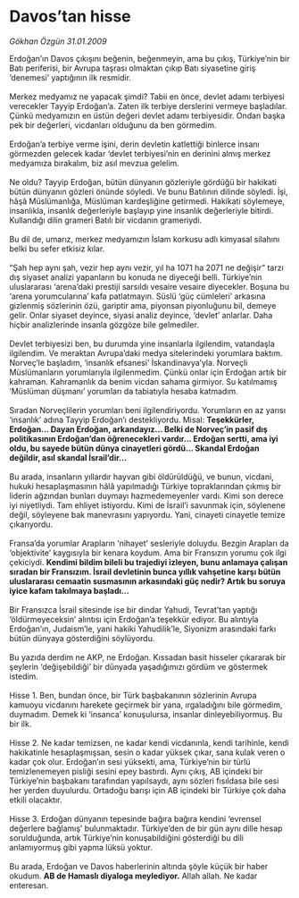 # Davos’tan hisse

*Gökhan Özgün 31.01.2009*

<div class="taraf_structure_2col_1zq">
<div class="margen_n">



 <p>Erdoğan’ın Davos çıkışını beğenin, beğenmeyin, ama bu çıkış, Türkiye’nin bir Batı periferisi, bir Avrupa taşrası olmaktan çıkıp Batı siyasetine giriş ‘denemesi’ yaptığının ilk resmidir. <br/><br/>Merkez medyamız ne yapacak şimdi? Tabii en önce, devlet adamı terbiyesi verecekler Tayyip Erdoğan’a. Zaten ilk terbiye derslerini vermeye başladılar. Çünkü medyamızın en üstün değeri devlet adamı terbiyesidir. Ondan başka pek bir değerleri, vicdanları olduğunu da ben görmedim.<br/><br/>Erdoğan’a terbiye verme işini, derin devletin katlettiği binlerce insanı görmezden gelecek kadar ‘devlet terbiyesi’nin en derinini almış merkez medyamıza bırakalım, biz asıl mevzua gelelim. <br/><br/>Ne oldu? Tayyip Erdoğan, bütün dünyanın gözleriyle gördüğü bir hakikati bütün dünyanın gözleri önünde söyledi. Ve bunu Batılının dilinde söyledi. İşi, hâşâ Müslümanlığa, Müslüman kardeşliğine getirmedi. Hakikati söylemeye, insanlıkla, insanlık değerleriyle başlayıp yine insanlık değerleriyle bitirdi. Kullandığı dilin grameri Batılı bir vicdanın grameriydi. <br/><br/>Bu dil de, umarız, merkez medyamızın İslam korkusu adlı kimyasal silahını belki bu sefer etkisiz kılar. <br/><br/>“Şah hep aynı şah, vezir hep aynı vezir, yıl ha 1071 ha 2071 ne değişir” tarzı dış siyaset analizi yapanların bu konuda ne diyeceği belli. Türkiye’nin uluslararası ‘arena’daki prestiji sarsıldı vesaire vesaire diyecekler. Boşuna bu ‘arena yorumcularına’ kafa patlatmayın. Süslü ‘güç cümleleri’ arkasına gizlenmiş sözlerinin özü, gariptir ama, piyonsan piyonluğunu bil, demeye gelir. Onlar siyaset deyince, siyasi analiz deyince, ‘devlet’ anlarlar. Daha hiçbir analizlerinde insanla gözgöze bile gelmediler. <br/><br/>Devlet terbiyesizi ben, bu durumda yine insanlarla ilgilendim, vatandaşla ilgilendim. Ve meraktan Avrupa’daki medya sitelerindeki yorumlara baktım. Norveç’le başladım, ‘insanlık efsanesi’ İskandinavya’yla. Norveçli Müslümanların yorumlarıyla ilgilenmedim. Çünkü onlar için Erdoğan artık bir kahraman. Kahramanlık da benim vicdan sahama girmiyor. Su katılmamış ‘Müslüman düşmanı’ yorumları da tabiatıyla hesaba katmadım. <br/><br/>Sıradan Norveçlilerin yorumları beni ilgilendiriyordu. Yorumların en az yarısı ‘insanlık’ adına Tayyip Erdoğan’ı destekliyordu. Misal: <b>Teşekkürler, Erdoğan... Dayan Erdoğan, arkandayız... Belki de Norveç’in pasif dış politikasının Erdoğan’dan öğrenecekleri vardır... Erdoğan sertti, ama iyi oldu, bu sayede bütün dünya cinayetleri gördü... Skandal Erdoğan değildir, asıl skandal İsrail’dir…</b> <br/><br/>Bu arada, insanların yıllardır hayvan gibi öldürüldüğü, ve bunun, vicdani, hukuki hesaplaşmasının hâlâ yapılmadığı Türkiye topraklarından çıkmış bir liderin ağzından bunları duymayı hazmedemeyenler vardı. Kimi son derece iyi niyetliydi. Tam ehliyet istiyordu. Kimi de İsrail’i savunmak için, söylenene değil, söyleyene bak manevrasını yapıyordu. Yani, cinayeti cinayetle temize çıkarıyordu. <br/><br/>Fransa’da yorumlar Arapların ‘nihayet’ sesleriyle doluydu. Bezgin Arapları da ‘objektivite’ kaygısıyla bir kenara koydum. Ama bir Fransızın yorumu çok ilgi çekiciydi. <b>Kendimi bildim bileli bu trajediyi izleyen, bunu anlamaya çalışan sıradan bir Fransızım. İsrail devletinin bunca yıllık vahşetine karşı bütün uluslararası cemaatin susmasının arkasındaki güç nedir? Artık bu soruya iyice kafam takılmaya başladı...</b> <br/><br/>Bir Fransızca İsrail sitesinde ise bir dindar Yahudi, Tevrat’tan yaptığı ‘öldürmeyeceksin’ alıntısı için Erdoğan’a teşekkür ediyor. Bu alıntıyla Erdoğan’ın, Judaism’le, yani hakiki Yahudilik’le, Siyonizm arasındaki farkı bütün dünyaya gösterdiğini söylüyordu. <br/><br/>Bu yazıda derdim ne AKP, ne Erdoğan. Kıssadan basit hisseler çıkararak bir şeylerin ‘değişebildiği’ bir dünyada yaşadığımızı gördüm ve göstermek istedim. <br/><br/>Hisse 1. Ben, bundan önce, bir Türk başbakanının sözlerinin Avrupa kamuoyu vicdanını harekete geçirmek bir yana, ırgaladığını bile görmedim, duymadım. Demek ki ‘insanca’ konuşulursa, insanlar dinleyebiliyormuş. Bu bir ilk. <br/><br/>Hisse 2. Ne kadar temizsen, ne kadar kendi vicdanınla, kendi tarihinle, kendi hakikatinle hesaplaşmışsan, sesin o kadar yüksek çıkar, sana kulak veren o kadar çok olur. Erdoğan’ın sesi yüksekti, ama, Türkiye’nin bir türlü temizlenemeyen pisliği sesini epey bastırdı. Aynı çıkış, AB içindeki bir Türkiye’nin başbakanı tarafından yapılsaydı, aynı sözleri fısıldasa bile sesi her yerden duyulurdu. Ortadoğu barışı için AB içindeki bir Türkiye çok daha etkili olacaktır. <br/><br/>Hisse 3. Erdoğan dünyanın tepesinde bağıra bağıra kendini ‘evrensel değerlere bağlamış’ bulunmaktadır. Türkiye’den de bir gün aynı dille hesap sorulduğunda, artık Türkiye’nin konuşabildiğini gösterdiği bu dili anlamıyormuş gibi yapma lüksü yoktur. <br/><br/>Bu arada, Erdoğan ve Davos haberlerinin altında şöyle küçük bir haber okudum. <b>AB de Hamaslı diyaloga meylediyor.</b> Allah allah. Ne kadar enteresan.</p>
<br/>
<br/>
<br/>



<br/>


<div id="taraf_not">
</div>

</div>


</div>
